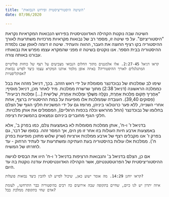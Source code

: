 ```yaml
---
title: 'השיטה היסטוריציסטית ופירוש הנבואות'
date: 07/06/2020

---
```


השיטה שבה נוקטת הקהילה האדוונטיסטית בפירוש הנבואות המקראיות נקראת "היסטוריציזם". על פי שיטה זו, מספר רב של נבואות מקראיות מרכזיות משתרעות לאורך ההיסטוריה בקו רציף החוצה את העבר, ההווה והעתיד. שיטה זו דומה לאופן שבו נלמדת ההיסטוריה בבית הספר. אנו נוקטים בשיטה זו מפני שהמקרא עצמו מפרש את נבואותיו עבורנו באותה צורה.

`קראו דניאל 2:27-45. אלו אלמנטים מתוך החלום הנבואי מצביעים על רצף של כוחות פוליטיים המתגלגלים לאורך ההיסטוריה? באיזה אופן מלמד אותנו המקרא עצמו כיצד לפרש נבואות אפוקליפטיות?`

שימו לב שמלכותו של נבוכדנצר מסומלת על ידי ראש הזהב. בכך, דניאל מזהה את בבל כממלכה הראשונה (דניאל 2:38) מתוך שרשרת ממלכות. מיד לאחר מכן, דניאל מוסיף: "אַחֲרֶיךָ תָּקוּם מַלְכוּת אַחֶרֶת, נִקְלָה מִשֶּׁלְּךָ וּמַלְכוּת אַחֶרֶת, שְׁלִישִׁית [...] וּמַלְכוּת רְבִיעִית" (פסוקים 39,40). העובדה שממלכות אלו מופיעות על במת ההיסטוריה ברצף, אחת אחרי השנייה, ללא פער כרונולוגי ביניהן, מרומז גם על ידי המשכיות חלקי הגוף של הצלם בחלומו של נבוכדנצר (החל מהראש וכלה בכפות הרגליים), המסמלים את אותן מלכויות. חלקי הגוף מחוברים ביניהם ונמצאים בהמשכיות רציפה.

בדניאל ז' ו-ח', אותן ממלכות מסומלות לא באמצעות צלם, כמו בפרק ב', אלא באמצעות ארבע חיות העולות בזו אחר זו מן הים, אך המסר זהה. בסופו של דבר, גם בפרק ז' אנו מקבלים רצף של ארבע ממלכות ארציות (שרק שלוש מתוכן מופיעות בפרק ח'). ממלכות אלו עולות בהיסטוריה בעת העתיקה ומשתרעות עד לעתיד הרחוק - עד לחזרתו של המשיח.

אם כן, הצלם בדניאל ב' והנבואות הרציפות בדניאל ז' ו-ח' היוו את הבסיס לגישה ההיסטוריציסטית של הפרוטסטנטיזם, אשר הקהילה האדוונטיסטית עודנה נוקטת בה עד היום.

`קראו יוחנן 14:29. מה אומר ישוע כאן, שיכול לסייע לנו להבין כיצד נבואות פועלות?`

`איזה יתרון יש לנו כיום, שחיים בתקופה שבה אירועים כה רבים בהיסטוריה כבר התרחשו, לעומת אדם שחי בתקופת ממלכת בבל?`